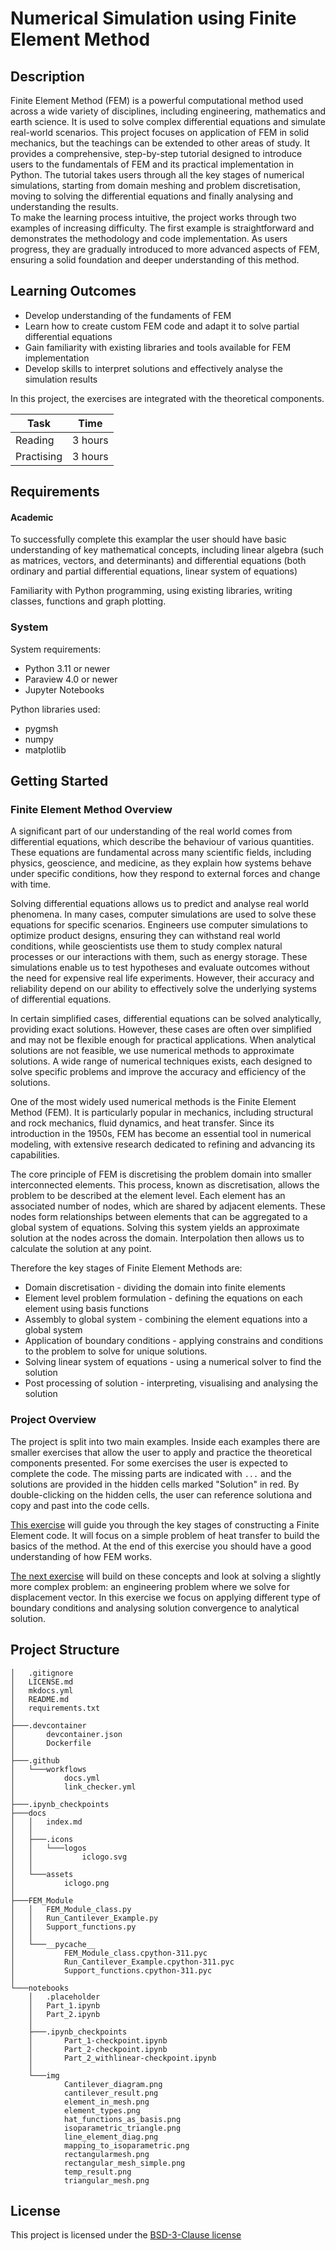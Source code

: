 # Numerical Simulation using Finite Element Method 

## Description

Finite Element Method (FEM) is a powerful computational method used across a wide variety of disciplines, including engineering, mathematics and earth science. It is used to solve complex differential equations and simulate real-world scenarios. This project focuses on application of FEM in solid mechanics, but the teachings can be extended to other areas of study.
It provides a comprehensive, step-by-step tutorial designed to introduce users to the fundamentals of FEM and its practical implementation in Python. The tutorial takes users through all the key stages of numerical simulations, starting from domain meshing and problem discretisation, moving to solving the differential equations and finally analysing and understanding the results.  
To make the learning process intuitive, the project works through two examples of increasing difficulty. The first example is straightforward and demonstrates the methodology and code implementation. As users progress, they are gradually introduced to more advanced aspects of FEM, ensuring a solid foundation and deeper understanding of this method.

## Learning Outcomes

- Develop understanding of the fundaments of FEM
- Learn how to create custom FEM code and adapt it to solve partial differential equations
- Gain familiarity with existing libraries and tools available for FEM implementation
- Develop skills to interpret solutions and effectively analyse the simulation results

In this project, the exercises are integrated with the theoretical components.

| Task       | Time    |
| ---------- | ------- |
| Reading    | 3 hours |
| Practising | 3 hours |

## Requirements

#### Academic
To successfully complete this examplar the user should have basic understanding of key mathematical concepts, including linear algebra (such as matrices, vectors, and determinants) and differential equations (both ordinary and partial differential equations, linear system of equations)

Familiarity with Python programming, using existing libraries, writing classes, functions and graph plotting.


### System

System requirements:
- Python 3.11 or newer
- Paraview 4.0 or newer
- Jupyter Notebooks

Python libraries used:
- pygmsh
- numpy
- matplotlib
  
  
  
## Getting Started

### Finite Element Method Overview
A significant part of our understanding of the real world comes from differential equations, which describe the behaviour of various quantities. These equations are fundamental across many scientific fields, including physics, geoscience, and medicine, as they explain how systems behave under specific conditions, how they respond to external forces and change with time.

Solving differential equations allows us to predict and analyse real world phenomena. In many cases, computer simulations are used to solve these equations for specific scenarios. Engineers use computer simulations to optimize product designs, ensuring they can withstand real world conditions, while geoscientists use them to study complex natural processes or our interactions with them, such as energy storage. These simulations enable us to test hypotheses and evaluate outcomes without the need for expensive real life experiments. However, their accuracy and reliability depend on our ability to effectively solve the underlying systems of differential equations.

In certain simplified cases, differential equations can be solved analytically, providing exact solutions. However, these cases are often over simplified and may not be flexible enough for practical applications. When analytical solutions are not feasible, we use numerical methods to approximate solutions. A wide range of numerical techniques exists, each designed to solve specific problems and improve the accuracy and efficiency of the solutions.

One of the most widely used numerical methods is the Finite Element Method (FEM). It is particularly popular in mechanics, including structural and rock mechanics, fluid dynamics, and heat transfer. Since its introduction in the 1950s, FEM has become an essential tool in numerical modeling, with extensive research dedicated to refining and advancing its capabilities.  

The core principle of FEM is discretising the problem domain into smaller interconnected elements. This process, known as discretisation, allows the problem to be described at the element level. Each element has an associated number of nodes, which are shared by adjacent elements. These nodes form relationships between elements that can be aggregated to a global system of equations. Solving this system yields an approximate solution at the nodes across the domain. Interpolation then allows us to calculate the solution at any point.

Therefore the key stages of Finite Element Methods are:

- Domain discretisation  -  dividing the domain into finite elements
- Element level problem formulation - defining the equations on each element using basis functions
- Assembly to global system - combining the element equations into a global system
- Application of boundary conditions - applying constrains and conditions to the problem to solve for unique solutions.
- Solving linear system of equations - using a numerical solver to find the solution
- Post processing of solution - interpreting, visualising and analysing the solution

### Project Overview
The project is split into two main examples. Inside each examples there are smaller exercises that allow the user to apply and practice the theoretical components presented. For some exercises the user is expected to complete the code. The missing parts are indicated with `...` and the solutions are provided in the hidden cells marked "Solution" in red. By double-clicking on the hidden cells, the user can reference solutiona and copy and past into the code cells.

[This exercise](notebooks/Part_1.ipynb) will guide you through the key stages of constructing a Finite Element code. It will focus on a simple problem of heat transfer to build the basics of the method. At the end of this exercise you should have a good understanding of how FEM works.

[The next exercise](notebooks/Part_2.ipynb) will build on these concepts and look at solving a slightly more complex problem: an engineering problem where we solve for displacement vector. In this exercise we focus on applying different type of boundary conditions and analysing solution convergence to analytical solution.


## Project Structure

```
│   .gitignore
│   LICENSE.md
│   mkdocs.yml
│   README.md
│   requirements.txt
│
├───.devcontainer
│       devcontainer.json
│       Dockerfile
│
├───.github
│   └───workflows
│           docs.yml
│           link_checker.yml
│
├───.ipynb_checkpoints
├───docs
│   │   index.md
│   │
│   ├───.icons
│   │   └───logos
│   │           iclogo.svg
│   │
│   └───assets
│           iclogo.png
│
├───FEM_Module
│   │   FEM_Module_class.py
│   │   Run_Cantilever_Example.py
│   │   Support_functions.py
│   │
│   └───__pycache__
│           FEM_Module_class.cpython-311.pyc
│           Run_Cantilever_Example.cpython-311.pyc
│           Support_functions.cpython-311.pyc
│
└───notebooks
    │   .placeholder
    │   Part_1.ipynb
    │   Part_2.ipynb
    │
    ├───.ipynb_checkpoints
    │       Part_1-checkpoint.ipynb
    │       Part_2-checkpoint.ipynb
    │       Part_2_withlinear-checkpoint.ipynb
    │
    └───img
            Cantilever_diagram.png
            cantilever_result.png
            element_in_mesh.png
            element_types.png
            hat_functions_as_basis.png
            isoparametric_triangle.png
            line_element_diag.png
            mapping_to_isoparametric.png
            rectangularmesh.png
            rectangular_mesh_simple.png
            temp_result.png
            triangular_mesh.png

```

## License

This project is licensed under the [BSD-3-Clause license](LICENSE.md)
